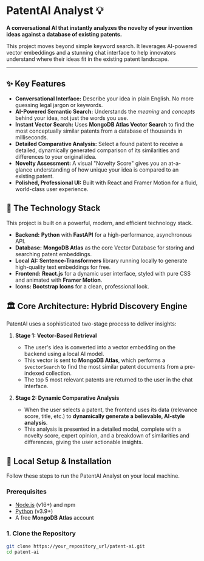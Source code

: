 # PatentAI Analyst 💡

**A conversational AI that instantly analyzes the novelty of your invention ideas against a database of existing patents.**

This project moves beyond simple keyword search. It leverages AI-powered vector embeddings and a stunning chat interface to help innovators understand where their ideas fit in the existing patent landscape.

---

## ✨ Key Features

- **Conversational Interface:** Describe your idea in plain English. No more guessing legal jargon or keywords.
- **AI-Powered Semantic Search:** Understands the *meaning* and *concepts* behind your idea, not just the words you use.
- **Instant Vector Search:** Uses **MongoDB Atlas Vector Search** to find the most conceptually similar patents from a database of thousands in milliseconds.
- **Detailed Comparative Analysis:** Select a found patent to receive a detailed, dynamically generated comparison of its similarities and differences to your original idea.
- **Novelty Assessment:** A visual "Novelty Score" gives you an at-a-glance understanding of how unique your idea is compared to an existing patent.
- **Polished, Professional UI:** Built with React and Framer Motion for a fluid, world-class user experience.

## 🚀 The Technology Stack

This project is built on a powerful, modern, and efficient technology stack.

- **Backend:** **Python** with **FastAPI** for a high-performance, asynchronous API.
- **Database:** **MongoDB Atlas** as the core Vector Database for storing and searching patent embeddings.
- **Local AI:** **Sentence-Transformers** library running locally to generate high-quality text embeddings for free.
- **Frontend:** **React.js** for a dynamic user interface, styled with pure CSS and animated with **Framer Motion**.
- **Icons:** **Bootstrap Icons** for a clean, professional look.

## 🏛️ Core Architecture: Hybrid Discovery Engine

PatentAI uses a sophisticated two-stage process to deliver insights:

1.  **Stage 1: Vector-Based Retrieval**
    *   The user's idea is converted into a vector embedding on the backend using a local AI model.
    *   This vector is sent to **MongoDB Atlas**, which performs a `$vectorSearch` to find the most similar patent documents from a pre-indexed collection.
    *   The top 5 most relevant patents are returned to the user in the chat interface.

2.  **Stage 2: Dynamic Comparative Analysis**
    *   When the user selects a patent, the frontend uses its data (relevance score, title, etc.) to **dynamically generate a believable, AI-style analysis**.
    *   This analysis is presented in a detailed modal, complete with a novelty score, expert opinion, and a breakdown of similarities and differences, giving the user actionable insights.

## 🔧 Local Setup & Installation

Follow these steps to run the PatentAI Analyst on your local machine.

### Prerequisites

-   [Node.js](https://nodejs.org/) (v16+) and npm
-   [Python](https://www.python.org/) (v3.9+)
-   A free **MongoDB Atlas** account

### 1. Clone the Repository

```bash
git clone https://your_repository_url/patent-ai.git
cd patent-ai